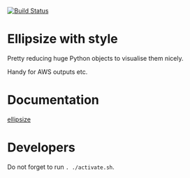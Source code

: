 [![Build Status](https://github.com/andgineer/ellipsize/workflows/ci/badge.svg)](https://github.com/andgineer/ellipsize/actions)
# Ellipsize with style

Pretty reducing huge Python objects to visualise them nicely. 

Handy for AWS outputs etc.

# Documentation

[ellipsize](https://andgineer.github.io/ellipsize/)

# Developers

Do not forget to run `. ./activate.sh`.
